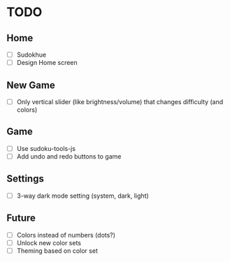 # TODO

## Home

- [ ] Sudokhue
- [ ] Design Home screen

## New Game

- [ ] Only vertical slider (like brightness/volume) that changes difficulty (and colors)

## Game

- [ ] Use sudoku-tools-js
- [ ] Add undo and redo buttons to game

## Settings

- [ ] 3-way dark mode setting (system, dark, light)

## Future

- [ ] Colors instead of numbers (dots?)
- [ ] Unlock new color sets
- [ ] Theming based on color set
